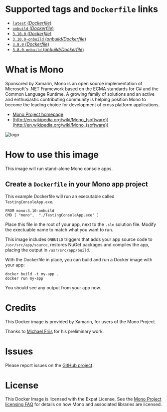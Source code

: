 # Supported tags and `Dockerfile` links

- [`latest` (*Dockerfile*)](https://github.com/mono/docker/blob/master/Dockerfile)
- [`onbuild` (*Dockerfile*)](https://github.com/mono/docker/blob/onbuild/Dockerfile)
- [`3.10.0` (*Dockerfile*)](https://github.com/mono/docker/blob/3.10.0/Dockerfile)
- [`3.10.0-onbuild` (*onbuild/Dockerfile*)](https://github.com/mono/docker/blob/3.10.0/onbuild/Dockerfile)
- [`3.8.0` (*Dockerfile*)](https://github.com/mono/docker/blob/3.8.0/Dockerfile)
- [`3.8.0-onbuild` (*onbuild/Dockerfile*)](https://github.com/mono/docker/blob/3.8.0/onbuild/Dockerfile)

# What is Mono

Sponsored by Xamarin, Mono is an open source implementation of Microsoft's .NET Framework based on the ECMA standards for C# and the Common Language Runtime. A growing family of solutions and an active and enthusiastic contributing community is helping position Mono to become the leading choice for development of cross platform applications.

* [Mono Project homepage](http://www.mono-project.com/)
* [http://en.wikipedia.org/wiki/Mono_(software)](http://en.wikipedia.org/wiki/Mono_(software))

![logo](https://github.com/mono/docker/raw/master/logo.png)

# How to use this image

This image will run stand-alone Mono console apps.

## Create a `Dockerfile` in your Mono app project

This example Dockerfile will run an executable called `TestingConsoleApp.exe`.

    FROM mono:3.10-onbuild
	CMD [ "mono",  "./TestingConsoleApp.exe" ]

Place this file in the root of your app, next to the `.sln` solution file. Modify the exectuable name to match what you want to run.

This image includes `ONBUILD` triggers that adds your app source code to `/usr/src/app/source`, restores NuGet packages and compiles the app, placing the output in `/usr/src/app/build`.

With the Dockerfile in place, you can build and run a Docker image with your app:

    docker build -t my-app .
    docker run my-app

You should see any output from your app now.

# Credits

This Docker image is provided by Xamarin, for users of the Mono Project. 

Thanks to [Michael Friis](http://friism.com/) for his preliminary work.

# Issues

Please report issues on the [GitHub project](https://github.com/mono/docker).

# License

This Docker Image is licensed with the Expat License. See the [Mono Project licensing FAQ](http://www.mono-project.com/docs/faq/licensing/) for details on how Mono and associated libraries are licensed.
